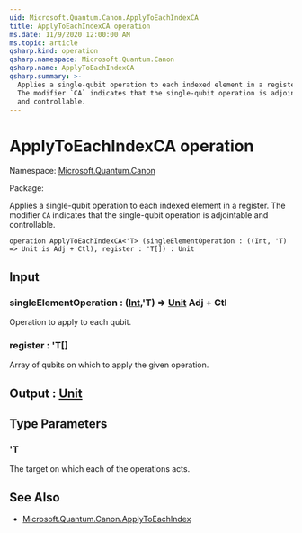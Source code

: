 ```yaml
---
uid: Microsoft.Quantum.Canon.ApplyToEachIndexCA
title: ApplyToEachIndexCA operation
ms.date: 11/9/2020 12:00:00 AM
ms.topic: article
qsharp.kind: operation
qsharp.namespace: Microsoft.Quantum.Canon
qsharp.name: ApplyToEachIndexCA
qsharp.summary: >-
  Applies a single-qubit operation to each indexed element in a register.
  The modifier `CA` indicates that the single-qubit operation is adjointable
  and controllable.
---
```


# ApplyToEachIndexCA operation

Namespace: [Microsoft.Quantum.Canon](xref:Microsoft.Quantum.Canon)

Package: [](https://nuget.org/packages/)


Applies a single-qubit operation to each indexed element in a register.The modifier `CA` indicates that the single-qubit operation is adjointableand controllable.

```qsharp
operation ApplyToEachIndexCA<'T> (singleElementOperation : ((Int, 'T) => Unit is Adj + Ctl), register : 'T[]) : Unit
```


## Input

### singleElementOperation : ([Int](xref:microsoft.quantum.lang-ref.int),'T) => [Unit](xref:microsoft.quantum.lang-ref.unit) Adj + Ctl

Operation to apply to each qubit.


### register : 'T[]

Array of qubits on which to apply the given operation.



## Output : [Unit](xref:microsoft.quantum.lang-ref.unit)



## Type Parameters

### 'T

The target on which each of the operations acts.

## See Also

- [Microsoft.Quantum.Canon.ApplyToEachIndex](xref:Microsoft.Quantum.Canon.ApplyToEachIndex)